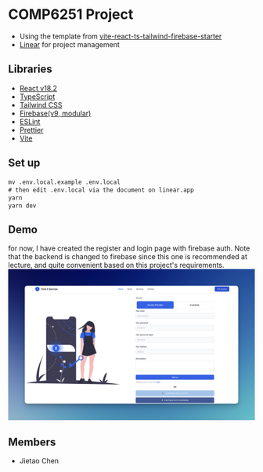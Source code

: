 # COMP6251 Project

- Using the template from [vite-react-ts-tailwind-firebase-starter](https://github.com/TeXmeijin/vite-react-ts-tailwind-firebase-starter)
- [Linear](https://linear.app/find-a-service-project/project/find-a-service-project-0ed999db45f3/6251) for project management

## Libraries

- [React v18.2](https://github.com/facebook/react)
- [TypeScript](https://github.com/microsoft/TypeScript)
- [Tailwind CSS](https://tailwindcss.com/)
- [Firebase(v9, modular)](https://firebase.google.com/)
- [ESLint](https://eslint.org/)
- [Prettier](https://prettier.io/)
- [Vite](https://github.com/vitejs/vite)

## Set up

```shell
mv .env.local.example .env.local
# then edit .env.local via the document on linear.app
yarn
yarn dev
```

## Demo

for now, I have created the register and login page with firebase auth.
Note that the backend is changed to firebase since this one is recommended at lecture, and quite convenient based on this project's requirements.
![](images/CleanShot1.PNG)

## Members

- Jietao Chen
